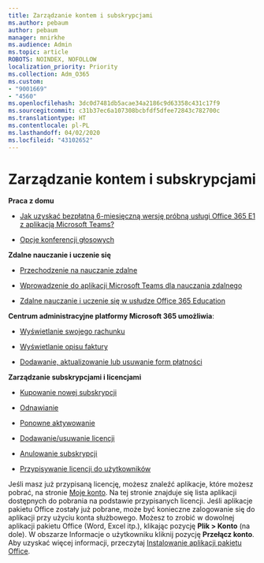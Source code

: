 ```yaml
---
title: Zarządzanie kontem i subskrypcjami
ms.author: pebaum
author: pebaum
manager: mnirkhe
ms.audience: Admin
ms.topic: article
ROBOTS: NOINDEX, NOFOLLOW
localization_priority: Priority
ms.collection: Adm_O365
ms.custom:
- "9001669"
- "4560"
ms.openlocfilehash: 3dc0d7481db5acae34a2186c9d63358c431c17f9
ms.sourcegitcommit: c31b37ec6a107308bcbfdf5dfee72843c782700c
ms.translationtype: HT
ms.contentlocale: pl-PL
ms.lasthandoff: 04/02/2020
ms.locfileid: "43102652"
---
```

# <a name="manage-your-account-and-subscriptions"></a>Zarządzanie kontem i subskrypcjami

**Praca z domu**
- [Jak uzyskać bezpłatną 6-miesięczną wersję próbną usługi Office 365 E1 z aplikacją Microsoft Teams?](https://docs.microsoft.com/MicrosoftTeams/e1-trial-license)

- [Opcje konferencji głosowych](https://docs.microsoft.com/alchemyinsights/options-for-audio-conferencing)

**Zdalne nauczanie i uczenie się**

- [Przechodzenie na nauczanie zdalne](https://www.microsoft.com/education/remote-learning)

- [Wprowadzenie do aplikacji Microsoft Teams dla nauczania zdalnego](https://docs.microsoft.com/MicrosoftTeams/remote-learning-edu)

- [Zdalne nauczanie i uczenie się w usłudze Office 365 Education](https://docs.microsoft.com/MicrosoftTeams/remote-learning-edu)

**Centrum administracyjne platformy Microsoft 365 umożliwia**: 

- [Wyświetlanie swojego rachunku](https://docs.microsoft.com/microsoft-365/commerce/billing-and-payments/view-your-bill-or-invoice) 

- [Wyświetlanie opisu faktury](https://docs.microsoft.com/microsoft-365/commerce/billing-and-payments/understand-your-invoice)

- [Dodawanie, aktualizowanie lub usuwanie form płatności](https://docs.microsoft.com/microsoft-365/commerce/billing-and-payments/add-update-or-remove-credit-card-or-bank-account)

**Zarządzanie subskrypcjami i licencjami** 

- [Kupowanie nowej subskrypcji](https://docs.microsoft.com/microsoft-365/commerce/subscriptions/upgrade-to-different-plan)

- [Odnawianie](https://docs.microsoft.com/microsoft-365/commerce/subscriptions/renew-your-subscription) 

- [Ponowne aktywowanie](https://docs.microsoft.com/microsoft-365/commerce/subscriptions/reactivate-your-subscription)

- [Dodawanie/usuwanie licencji](https://docs.microsoft.com/microsoft-365/commerce/licenses/buy-licenses)

- [Anulowanie subskrypcji](https://docs.microsoft.com/microsoft-365/commerce/subscriptions/cancel-your-subscription)

- [Przypisywanie licencji do użytkowników](https://docs.microsoft.com/microsoft-365/admin/manage/assign-licenses-to-users)

Jeśli masz już przypisaną licencję, możesz znaleźć aplikacje, które możesz pobrać, na stronie [Moje konto](https://portal.office.com/account/#installs). Na tej stronie znajduje się lista aplikacji dostępnych do pobrania na podstawie przypisanych licencji. Jeśli aplikacje pakietu Office zostały już pobrane, może być konieczne zalogowanie się do aplikacji przy użyciu konta służbowego. Możesz to zrobić w dowolnej aplikacji pakietu Office (Word, Excel itp.), klikając pozycję **Plik > Konto** (na dole). W obszarze Informacje o użytkowniku kliknij pozycję **Przełącz konto**. Aby uzyskać więcej informacji, przeczytaj [Instalowanie aplikacji pakietu Office](https://docs.microsoft.com/microsoft-365/admin/setup/install-applications). 
